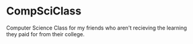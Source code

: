 # CompSciClass
Computer Science Class for my friends who aren't recieving the learning they paid for from their college.

